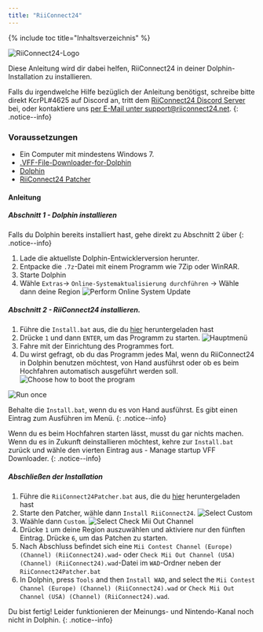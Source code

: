 ```yaml
---
title: "RiiConnect24"
---
```


{% include toc title="Inhaltsverzeichnis" %}

![RiiConnect24-Logo](/images/WiiRC24Logo.jpg)

Diese Anleitung wird dir dabei helfen, RiiConnect24 in deiner Dolphin-Installation zu installieren.

Falls du irgendwelche Hilfe bezüglich der Anleitung benötigst, schreibe bitte direkt KcrPL#4625 auf Discord an, tritt dem [RiiConnect24 Discord Server](https://discord.gg/b4Y7jfD) bei, oder kontaktiere uns [per E-Mail unter support@riiconnect24.net](mailto:support@riiconnect24.net).
{: .notice--info}

### Voraussetzungen
* Ein Computer mit mindestens Windows 7.
* [.VFF-File-Downloader-for-Dolphin](https://github.com/RiiConnect24/.VFF-File-Downloader-for-Dolphin/releases)
* [Dolphin](https://dolphin-emu.org/download/)
* [RiiConnect24 Patcher](https://github.com/RiiConnect24/RiiConnect24-Patcher/releases)

#### Anleitung

##### Abschnitt 1 - Dolphin installieren

Falls du Dolphin bereits installiert hast, gehe direkt zu Abschnitt 2 über
{: .notice--info}

1. Lade die aktuellste Dolphin-Entwicklerversion herunter.
2. Entpacke die `.7z`-Datei mit einem Programm wie 7Zip oder WinRAR.
3. Starte Dolphin
4. Wähle `Extras`-> `Online-Systemaktualisierung durchführen` -> Wähle dann deine Region ![Perform Online System Update](/images/Dolphin_RC24/1.jpg)

##### Abschnitt 2 - RiiConnect24 installieren.

1. Führe die `Install.bat` aus, die du [hier](https://github.com/RiiConnect24/.VFF-File-Downloader-for-Dolphin/releases) heruntergeladen hast
2. Drücke `1` und dann `ENTER`, um das Programm zu starten. ![Hauptmenü](/images/Dolphin_RC24/2.jpg)
3. Fahre mit der Einrichtung des Programmes fort.
4. Du wirst gefragt, ob du das Programm jedes Mal, wenn du RiiConnect24 in Dolphin benutzen möchtest, von Hand ausführst oder ob es beim Hochfahren automatisch ausgeführt werden soll. ![Choose how to boot the program](/images/Dolphin_RC24/3.jpg)

![Run once](/images/Dolphin_RC24/4.jpg)

Behalte die `Install.bat`, wenn du es von Hand ausführst. Es gibt einen Eintrag zum Ausführen im Menü.
{: .notice--info}

Wenn du es beim Hochfahren starten lässt, musst du gar nichts machen. Wenn du es in Zukunft deinstallieren möchtest, kehre zur `Install.bat` zurück und wähle den vierten Eintrag aus - Manage startup VFF Downloader.
{: .notice--info}

##### Abschließen der Installation

1. Führe die `RiiConnect24Patcher.bat` aus, die du [hier](https://github.com/RiiConnect24/RiiConnect24-Patcher/releases) heruntergeladen hast
2. Starte den Patcher, wähle dann `Install RiiConnect24`. ![Select Custom](/images/Dolphin_RC24/5.jpg)
3. Waähle dann `Custom`. ![Select Check Mii Out Channel](/images/Dolphin_RC24/6.jpg)
4. Drücke `1` um deine Region auszuwählen und aktiviere nur den fünften Eintrag. Drücke `6`, um das Patchen zu starten.
5. Nach Abschluss befindet sich eine `Mii Contest Channel (Europe) (Channel) (RiiConnect24).wad`- oder `Check Mii Out Channel (USA) (Channel) (RiiConnect24).wad`-Datei im `WAD`-Ordner neben der `RiiConnect24Patcher.bat`
6. In Dolphin, press `Tools` and then `Install WAD`, and select the `Mii Contest Channel (Europe) (Channel) (RiiConnect24).wad` or `Check Mii Out Channel (USA) (Channel) (RiiConnect24).wad`.

Du bist fertig! Leider funktionieren der Meinungs- und Nintendo-Kanal noch nicht in Dolphin.
{: .notice--info}
